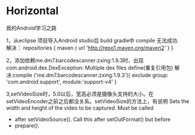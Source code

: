 # Horizontal
我的Android学习之路

1，从eclipse 项目导入Android studio后 build gradle中 compile 无法成功.  
解决： repositories {
        maven { url 'http://repo1.maven.org/maven2' }
    }
    
    
    
2，添加依赖me.dm7.barcodescanner:zxing:1.9.3时，出现com.android.dex.DexException: Multiple dex files define(重复引用包)
解决:compile ('me.dm7.barcodescanner:zxing:1.9.3'){
        exclude group: 'com.android.support', module:'support-v4'
    }
  
3,setVideoSize时，5.0以后，宽高必须是摄像头支持的大小。在setVideoEncoder之前之后都没关系。setVideoSize的方法上，有说明
Sets the width and height of the video to be captured. Must be called
* after setVideoSource(). Call this after setOutFormat() but before
* prepare().
